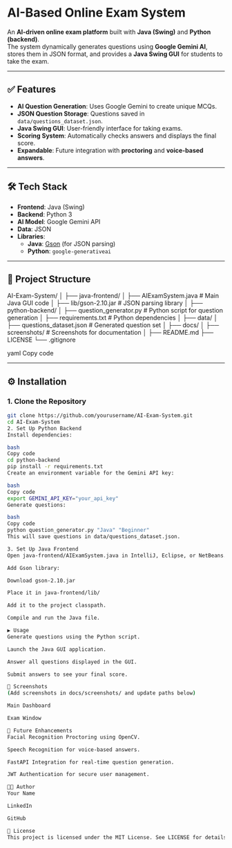 # AI-Based Online Exam System

An **AI-driven online exam platform** built with **Java (Swing)** and **Python (backend)**.  
The system dynamically generates questions using **Google Gemini AI**, stores them in JSON format, and provides a **Java Swing GUI** for students to take the exam.

---

## ✅ Features
- **AI Question Generation**: Uses Google Gemini to create unique MCQs.
- **JSON Question Storage**: Questions saved in `data/questions_dataset.json`.
- **Java Swing GUI**: User-friendly interface for taking exams.
- **Scoring System**: Automatically checks answers and displays the final score.
- **Expandable**: Future integration with **proctoring** and **voice-based answers**.

---

## 🛠 Tech Stack
- **Frontend**: Java (Swing)
- **Backend**: Python 3
- **AI Model**: Google Gemini API
- **Data**: JSON
- **Libraries**:
  - **Java**: [Gson](https://github.com/google/gson) (for JSON parsing)
  - **Python**: `google-generativeai`

---

## 📂 Project Structure
AI-Exam-System/
│
├── java-frontend/
│ ├── AIExamSystem.java # Main Java GUI code
│ ├── lib/gson-2.10.jar # JSON parsing library
│
├── python-backend/
│ ├── question_generator.py # Python script for question generation
│ ├── requirements.txt # Python dependencies
│
├── data/
│ ├── questions_dataset.json # Generated question set
│
├── docs/
│ ├── screenshots/ # Screenshots for documentation
│
├── README.md
├── LICENSE
└── .gitignore

yaml
Copy code

---

## ⚙️ Installation

### **1. Clone the Repository**
```bash
git clone https://github.com/yourusername/AI-Exam-System.git
cd AI-Exam-System
2. Set Up Python Backend
Install dependencies:

bash
Copy code
cd python-backend
pip install -r requirements.txt
Create an environment variable for the Gemini API key:

bash
Copy code
export GEMINI_API_KEY="your_api_key"
Generate questions:

bash
Copy code
python question_generator.py "Java" "Beginner"
This will save questions in data/questions_dataset.json.

3. Set Up Java Frontend
Open java-frontend/AIExamSystem.java in IntelliJ, Eclipse, or NetBeans.

Add Gson library:

Download gson-2.10.jar

Place it in java-frontend/lib/

Add it to the project classpath.

Compile and run the Java file.

▶️ Usage
Generate questions using the Python script.

Launch the Java GUI application.

Answer all questions displayed in the GUI.

Submit answers to see your final score.

📸 Screenshots
(Add screenshots in docs/screenshots/ and update paths below)

Main Dashboard

Exam Window

🔗 Future Enhancements
Facial Recognition Proctoring using OpenCV.

Speech Recognition for voice-based answers.

FastAPI Integration for real-time question generation.

JWT Authentication for secure user management.

👨‍💻 Author
Your Name

LinkedIn

GitHub

📜 License
This project is licensed under the MIT License. See LICENSE for details.